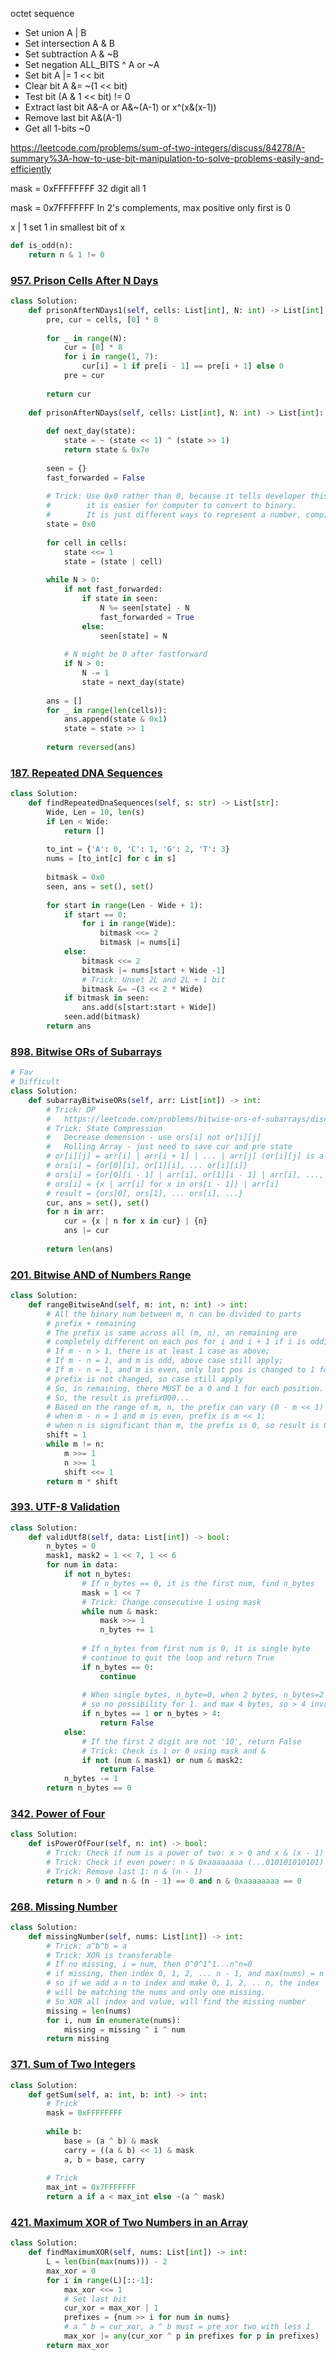 octet sequence



* Set union A | B
* Set intersection A & B
* Set subtraction A & ~B
* Set negation ALL_BITS ^ A or ~A
* Set bit A |= 1 << bit
* Clear bit A &= ~(1 << bit)
* Test bit (A & 1 << bit) != 0
* Extract last bit A&-A or A&~(A-1) or x^(x&(x-1))
* Remove last bit A&(A-1)
* Get all 1-bits ~0

https://leetcode.com/problems/sum-of-two-integers/discuss/84278/A-summary%3A-how-to-use-bit-manipulation-to-solve-problems-easily-and-efficiently


mask = 0xFFFFFFFF
32 digit all 1

mask = 0x7FFFFFFF
In 2's complements, max positive only first is 0

x | 1
set 1 in smallest bit of x

```python
def is_odd(n):
    return n & 1 != 0
```

### [957. Prison Cells After N Days](https://leetcode.com/problems/prison-cells-after-n-days/)

```python
class Solution:
    def prisonAfterNDays1(self, cells: List[int], N: int) -> List[int]:
        pre, cur = cells, [0] * 8
        
        for _ in range(N):
            cur = [0] * 8
            for i in range(1, 7):
                cur[i] = 1 if pre[i - 1] == pre[i + 1] else 0
            pre = cur
        
        return cur
            
    def prisonAfterNDays(self, cells: List[int], N: int) -> List[int]:
        
        def next_day(state):
            state = ~ (state << 1) ^ (state >> 1)
            return state & 0x7e
        
        seen = {}
        fast_forwarded = False
        
        # Trick: Use 0x0 rather than 0, because it tells developer this is a bit mask and
        #        it is easier for computer to convert to binary.
        #        It is just different ways to represent a number, compiler will treat it same as 0
        state = 0x0
        
        for cell in cells:
            state <<= 1
            state = (state | cell)
            
        while N > 0:
            if not fast_forwarded:
                if state in seen:
                    N %= seen[state] - N
                    fast_forwarded = True
                else:
                    seen[state] = N
            
            # N might be 0 after fastforward
            if N > 0:
                N -= 1
                state = next_day(state)
        
        ans = []
        for _ in range(len(cells)):
            ans.append(state & 0x1)
            state = state >> 1
            
        return reversed(ans)
```

### [187. Repeated DNA Sequences](https://leetcode.com/problems/repeated-dna-sequences/)

```python
class Solution:
    def findRepeatedDnaSequences(self, s: str) -> List[str]:
        Wide, Len = 10, len(s)
        if Len < Wide:
            return []
        
        to_int = {'A': 0, 'C': 1, 'G': 2, 'T': 3}
        nums = [to_int[c] for c in s]
        
        bitmask = 0x0
        seen, ans = set(), set()
        
        for start in range(Len - Wide + 1):
            if start == 0:
                for i in range(Wide):
                    bitmask <<= 2
                    bitmask |= nums[i]
            else:
                bitmask <<= 2
                bitmask |= nums[start + Wide -1]
                # Trick: Unset 2L and 2L + 1 bit
                bitmask &= ~(3 << 2 * Wide)
            if bitmask in seen:
                ans.add(s[start:start + Wide])
            seen.add(bitmask)
        return ans
```

### [898. Bitwise ORs of Subarrays](https://leetcode.com/problems/bitwise-ors-of-subarrays/)

```python
# Fav
# Difficult
class Solution:
    def subarrayBitwiseORs(self, arr: List[int]) -> int:
        # Trick: DP
        #   https://leetcode.com/problems/bitwise-ors-of-subarrays/discuss/165881/C%2B%2BJavaPython-O(30N)
        # Trick: State Compression
        #   Decrease demension - use ors[i] not or[i][j]
        #   Rolling Array - just need to save cur and pre state
        # or[i][j] = arr[i] | arr[i + 1] | ... | arr[j] (or[i][j] is a single value)
        # ors[i] = {or[0][i], or[1][i], ... or[i][i]}
        # ors[i] = {or[0][i - 1] | arr[i], or[1][i - 1] | arr[i], ..., or[i-1][i - 1] | arr[i], or[i][i]}
        # ors[i] = {x | arr[i] for x in ors[i - 1]} | arr[i]
        # result = {ors[0], ors[1], ... ors[i], ...}
        cur, ans = set(), set()
        for n in arr:
            cur = {x | n for x in cur} | {n}
            ans |= cur
        
        return len(ans)
```

### [201. Bitwise AND of Numbers Range](https://leetcode.com/problems/bitwise-and-of-numbers-range/)

```python
class Solution:
    def rangeBitwiseAnd(self, m: int, n: int) -> int:
        # All the binary num between m, n can be divided to parts
        # prefix + remaining
        # The prefix is same across all (m, n), an remaining are 
        # completely different on each pos for i and i + 1 if i is odd;
        # If m - n > 1, there is at least 1 case as above;
        # If m - n = 1, and m is odd, above case still apply;
        # If m - n = 1, and m is even, only last pos is changed to 1 for n, all
        # prefix is not changed, so case still apply
        # So, in remaining, there MUST be a 0 and 1 for each position.
        # So, the result is prefix000...
        # Based on the range of m, n, the prefix can vary (0 - m << 1)
        # when m - n = 1 and m is even, prefix is m << 1;
        # when n is significant than m, the prefix is 0, so result is 0
        shift = 1
        while m != n:
            m >>= 1
            n >>= 1
            shift <<= 1
        return m * shift
```


### [393. UTF-8 Validation](https://leetcode.com/problems/utf-8-validation/)

```python
class Solution:
    def validUtf8(self, data: List[int]) -> bool:
        n_bytes = 0
        mask1, mask2 = 1 << 7, 1 << 6
        for num in data:
            if not n_bytes:
                # If n_bytes == 0, it is the first num, find n_bytes
                mask = 1 << 7
                # Trick: Change consecutive 1 using mask
                while num & mask:
                    mask >>= 1
                    n_bytes += 1
                
                # If n_bytes from first num is 0, it is single byte
                # continue to quit the loop and return True
                if n_bytes == 0:
                    continue
                
                # When single bytes, n_byte=0, when 2 bytes, n_bytes=2
                # so no possibility for 1. and max 4 bytes, so > 4 invalid
                if n_bytes == 1 or n_bytes > 4:
                    return False
            else:
                # If the first 2 digit are not '10', return False
                # Trick: Check is 1 or 0 using mask and &
                if not (num & mask1) or num & mask2:
                    return False
            n_bytes -= 1
        return n_bytes == 0
```

### [342. Power of Four](https://leetcode.com/problems/power-of-four/)

```python
class Solution:
    def isPowerOfFour(self, n: int) -> bool:
        # Trick: Check if num is a power of two: x > 0 and x & (x - 1) == 0
        # Trick: Check if even power: n & 0xaaaaaaaa (...010101010101)
        # Trick: Remove last 1: n & (n - 1)
        return n > 0 and n & (n - 1) == 0 and n & 0xaaaaaaaa == 0
```

### [268. Missing Number](https://leetcode.com/problems/missing-number/)

```python
class Solution:
    def missingNumber(self, nums: List[int]) -> int:
        # Trick: a^b^b = a
        # Trick: XOR is transferable
        # If no missing, i = num, then 0^0^1^1...n^n=0
        # if missing, then index 0, 1, 2, ... n - 1, and max(nums) = n
        # so if we add a n to index and make 0, 1, 2, .. n, the index
        # will be matching the nums and only one missing.
        # So XOR all index and value, will find the missing number
        missing = len(nums)
        for i, num in enumerate(nums):
            missing = missing ^ i ^ num
        return missing
```

### [371. Sum of Two Integers](https://leetcode.com/problems/sum-of-two-integers/)

```python
class Solution:
    def getSum(self, a: int, b: int) -> int:
        # Trick
        mask = 0xFFFFFFFF
        
        while b:
            base = (a ^ b) & mask
            carry = ((a & b) << 1) & mask 
            a, b = base, carry
        
        # Trick
        max_int = 0x7FFFFFFF
        return a if a < max_int else ~(a ^ mask)
```

### [421. Maximum XOR of Two Numbers in an Array](https://leetcode.com/problems/maximum-xor-of-two-numbers-in-an-array/)

```python
class Solution:
    def findMaximumXOR(self, nums: List[int]) -> int:
        L = len(bin(max(nums))) - 2
        max_xor = 0
        for i in range(L)[::-1]:
            max_xor <<= 1
            # Set last bit
            cur_xor = max_xor | 1
            prefixes = {num >> i for num in nums}
            # a ^ b = cur_xor, a ^ b must = pre_xor two with less 1
            max_xor |= any(cur_xor ^ p in prefixes for p in prefixes)
        return max_xor
```